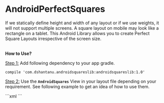 # AndroidPerfectSquares
If we statically define height and width of any layout or if we use weights, it will not support multiple screens. A square layout on mobile may look like a rectangle on a tablet.  This Android Library allows you to create Perfect Square Layouts irrespective of the screen size.
<br /><br /><p> <b> How to Use? </b>
<br />
<p><u>Step 1:</u> Add following dependency to your app gradle.</p>
<code>compile 'com.dshantanu.androidsquareslib:androidsquareslib:1.0'</code><br />
<p>
<u>Step 2:</u> Use the <strong><code>AndroidSquares</code></strong> View in your layout file depending on your requirement.  See following example to get an idea of how to use them.</p>
```xml  
<LinearLayout
        android:id="@+id/ll_row1"
        android:layout_width="match_parent"
        android:layout_height="wrap_content"
        android:layout_alignParentTop="true"
        android:orientation="horizontal">
        <com.dshantanu.androidsquareslib.AndroidSquares
            android:layout_width="0dip"
            android:layout_height="0dip"
            android:layout_margin="8dp"
            android:layout_weight="1"
            android:background="#2196F3"
            android:elevation="8dp"
            android:padding="5dp" >
            <!-- Add contents here-->
        </com.dshantanu.androidsquareslib.AndroidSquares>
        <com.dshantanu.androidsquareslib.AndroidSquares
            android:layout_width="0dip"
            android:layout_height="0dip"
            android:layout_margin="8dp"
            android:layout_weight="1"
            android:background="#8BC34A"
            android:elevation="8dp"
            android:padding="5dp" >
            <!-- Add contents here-->
        </com.dshantanu.androidsquareslib.AndroidSquares>
    </LinearLayout>
```
